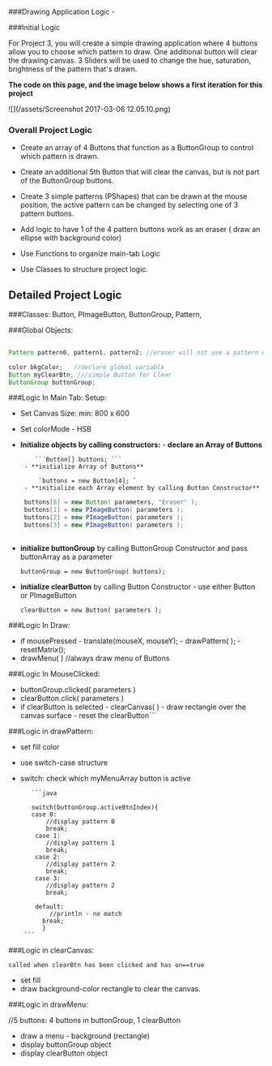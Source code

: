 ###Drawing Application Logic - 

###Initial Logic

For Project 3, you will create a simple drawing application where 4 buttons allow you to choose which pattern to draw. One additional button will clear the drawing canvas.  3 Sliders will be used to change the hue, saturation, brightness of the pattern that's drawn.

**The code on this page, and the image below shows a first iteration for this project**


![](/assets/Screenshot 2017-03-06 12.05.10.png)

### Overall Project Logic


- Create an array of 4 Buttons that function as a ButtonGroup to control which pattern is drawn.

- Create an additional 5th Button that will clear the canvas, but is not part of the ButtonGroup buttons.

- Create 3 simple patterns (PShapes) that can be drawn at the mouse position, the active pattern can be changed by selecting one of 3 pattern buttons.

- Add logic to have 1 of the 4 pattern buttons work as an eraser ( draw an ellipse with background color)


- Use Functions to organize main-tab Logic
- Use Classes to structure project logic.

## Detailed Project Logic

###Classes:  Button, PImageButton, ButtonGroup, Pattern,  
    
###Global Objects:



```java
  
Pattern pattern0, pattern1, pattern2; //eraser will not use a pattern object

color bkgColor;   //declare global variable
Button myClearBtn; ///simple Button for Clear
ButtonGroup buttonGroup; 

```

    
    
###Logic In Main Tab:  Setup:  

- Set Canvas Size: min: 800 x 600
- Set colorMode - HSB
- **Initialize objects by calling constructors:**
       - **declare an Array of Buttons** 
       
          ```Button[] buttons; ```
       - **initialize Array of Buttons**
       
           `buttons = new Button[4]; `
       - **initialize each Array element by calling Button Constructor**
           
    ```java
     buttons[0] = new Button( parameters, "Eraser" ); 
     buttons[1] = new PImageButton( parameters ); 
     buttons[2] = new PImageButton( parameters ); 
     buttons[3] = new PImageButton( parameters ); 
            
    ```
   
 - **initialize buttonGroup** by calling ButtonGroup Constructor and pass buttonArray as a parameter
       
      `buttonGroup = new ButtonGroup( buttons);` 
      
  - **initialize clearButton** by calling Button Constructor - use either Button or PImageButton
      
    `clearButton = new Button( parameters );`
        
###Logic In Draw:
- if mousePressed
        - translate(mouseX, mouseY);
        - drawPattern( );
        - resetMatrix();
- drawMenu( ) //always draw menu of Buttons
    
###Logic In MouseClicked:
    
- buttonGroup.clicked( parameters )
- clearButton.click( parameters )
- if clearButton is selected
       - clearCanvas( ) - draw rectangle over the canvas surface
       - reset the clearButton```
 
###Logic in drawPattern:
- set fill color
- use switch-case structure
- switch: check which myMenuArray button is active
         
         ```java
         
         switch(buttonGroup.activeBtnIndex){
         case 0:
             //display pattern 0
             break;
          case 1:
             //display pattern 1
             break;
          case 2:
             //display pattern 2
             break;
          case 3:
             //display pattern 2
             break;

          default:
              //println - no match
            break;
            }
       ```
                
          
 ###Logic in clearCanvas:
 
    called when clearBtn has been clicked and has on==true
    
 - set fill
 - draw background-color rectangle to clear the canvas.
 
 ###Logic in drawMenu: 
 
 //5 buttons: 4 buttons in buttonGroup, 1 clearButton
-  draw a menu - background (rectangle)
-  display buttonGroup object
-  display clearButton object 
    
     
 
   
 